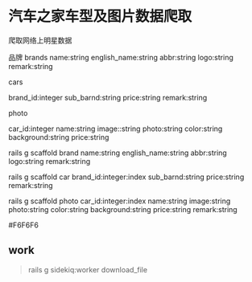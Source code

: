 # 汽车之家车型及图片数据爬取

爬取网络上明星数据

品牌
brands
name:string
english_name:string
abbr:string
logo:string
remark:string

cars

brand_id:integer
sub_barnd:string
price:string
remark:string

photo

car_id:integer
name:string
image::string
photo:string
color:string
background:string
price:string

rails g scaffold brand name:string english_name:string abbr:string  logo:string remark:string

rails g scaffold car brand_id:integer:index sub_barnd:string price:string remark:string

rails g scaffold photo car_id:integer:index name:string image:string photo:string color:string background:string price:string  remark:string

#F6F6F6



## work

>rails g sidekiq:worker download_file
